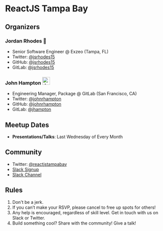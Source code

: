 # ReactJS Tampa Bay

## Organizers

### Jordan Rhodes 🍑

- Senior Software Engineer @ Exzeo (Tampa, FL)
- Twitter: [@jsrhodes15](https://twitter.com/jsrhodes15)
- GitHub:  [@jsrhodes15](https://github.com/jsrhodes15)
- GitLab:  [@jsrhodes15](https://gitlab.com/jsrhodes15)

### John Hampton <img src="https://emoji.slack-edge.com/T02592416/hipster-tanuki/94529b8ed5f5dd4a.png" alt="drawing" width="25"/>

- Engineering Manager, Package @ GitLab (San Francisco, CA)
- Twitter: [@johnrhampton](https://twitter.com/johnrhampton)
- GitHub:  [@johnrhampton](https://github.com/jsrhodes15)
- GitLab:  [@jhampton](https://gitlab.com/jhampton)

## Meetup Dates

* **Presentations/Talks**: Last Wednesday of Every Month

## Community 
* Twitter: [@reactjstampabay](https://twitter.com/reactjstampabay)
* [Slack Signup](reactjstampabay-slack.heroku.com)
* [Slack Channel](reactjstampabay.slack.com)

## Rules

1. Don't be a jerk.
2. If you can’t make your RSVP, please cancel to free up spots for others!
3. Any help is encouraged, regardless of skill level. Get in touch with us on Slack or Twitter.
4. Build something cool? Share with the community! Give a talk!
